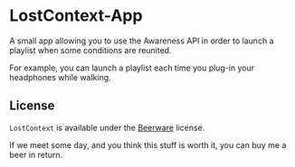 # LostContext-App


A small app allowing you to use the Awareness API in order to launch a playlist when some conditions are reunited.  

For example, you can launch a playlist each time you plug-in your headphones while walking.


License
-------
`LostContext` is available under the [Beerware](http://en.wikipedia.org/wiki/Beerware) license.

If we meet some day, and you think this stuff is worth it, you can buy me a beer in return.
